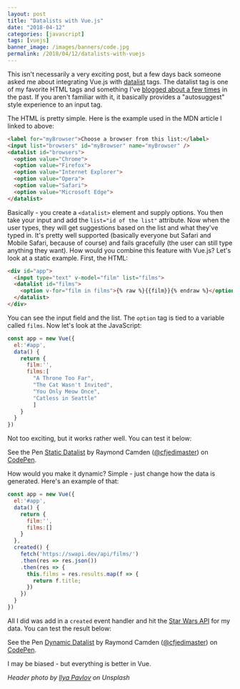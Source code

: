 ```yaml
---
layout: post
title: "Datalists with Vue.js"
date: "2018-04-12"
categories: [javascript]
tags: [vuejs]
banner_image: /images/banners/code.jpg
permalink: /2018/04/12/datalists-with-vuejs
---
```


This isn't necessarily a very exciting post, but a few days back someone asked me about integrating Vue.js with [datalist](https://developer.mozilla.org/en-US/docs/Web/HTML/Element/datalist) tags. The datalist tag is one of my favorite HTML tags and something I've [blogged about a few times](https://www.raymondcamden.com/search/?q=datalist) in the past. If you aren't familiar with it, it basically provides a "autosuggest" style experience to an input tag. 

The HTML is pretty simple. Here is the example used in the MDN article I linked to above:

```html
<label for="myBrowser">Choose a browser from this list:</label>
<input list="browsers" id="myBrowser" name="myBrowser" />
<datalist id="browsers">
  <option value="Chrome">
  <option value="Firefox">
  <option value="Internet Explorer">
  <option value="Opera">
  <option value="Safari">
  <option value="Microsoft Edge">
</datalist>
```

Basically - you create a `<datalist>` element and supply options. You then take your input and add the `list="id of the list"` attribute. Now when the user types, they will get suggestions based on the list and what they've typed in. It's pretty well supported (basically everyone but Safari and Mobile Safari, because of course) and fails gracefully (the user can still type anything they want). How would you combine this feature with Vue.js? Let's look at a static example. First, the HTML:

```html
<div id="app">
  <input type="text" v-model="film" list="films">
  <datalist id="films">
    <option v-for="film in films">{% raw %}{{film}}{% endraw %}</option>
  </datalist>
</div>
```

You can see the input field and the list. The `option` tag is tied to a variable called `films`. Now let's look at the JavaScript:

```js
const app = new Vue({
  el:'#app',
  data() {
    return {
      film:'',
      films:[
        "A Throne Too Far",
        "The Cat Wasn't Invited",
        "You Only Meow Once",
        "Catless in Seattle"
	    ]
	}
  }
})
```

Not too exciting, but it works rather well. You can test it below:

<p data-height="400" data-theme-id="0" data-slug-hash="PRvZyG" data-default-tab="js,result" data-user="cfjedimaster" data-embed-version="2" data-pen-title="Static Datalist" class="codepen">See the Pen <a href="https://codepen.io/cfjedimaster/pen/PRvZyG/">Static Datalist</a> by Raymond Camden (<a href="https://codepen.io/cfjedimaster">@cfjedimaster</a>) on <a href="https://codepen.io">CodePen</a>.</p>
<script async src="https://static.codepen.io/assets/embed/ei.js"></script>

How would you make it dynamic? Simple - just change how the data is generated. Here's an example of that:

```js
const app = new Vue({
  el:'#app',
  data() {
    return {
      film:'',
      films:[]
    }
  },
  created() {
    fetch('https://swapi.dev/api/films/')
    .then(res => res.json())
    .then(res => {
      this.films = res.results.map(f => {
        return f.title;
      })
    })
  }
})
```

All I did was add in a `created` event handler and hit the [Star Wars API](https://swapi.dev) for my data. You can test the result below:

<p data-height="400" data-theme-id="0" data-slug-hash="KoYrrg" data-default-tab="js,result" data-user="cfjedimaster" data-embed-version="2" data-pen-title="Dynamic Datalist" class="codepen">See the Pen <a href="https://codepen.io/cfjedimaster/pen/KoYrrg/">Dynamic Datalist</a> by Raymond Camden (<a href="https://codepen.io/cfjedimaster">@cfjedimaster</a>) on <a href="https://codepen.io">CodePen</a>.</p>
<script async src="https://static.codepen.io/assets/embed/ei.js"></script>

I may be biased - but everything is better in Vue.

<i>Header photo by <a href="https://unsplash.com/photos/OqtafYT5kTw?utm_source=unsplash&utm_medium=referral&utm_content=creditCopyText">Ilya Pavlov</a> on Unsplash</i>